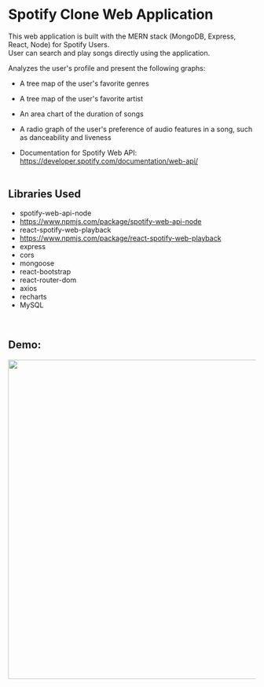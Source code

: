 # Spotify Clone Web Application

This web application is built with the MERN stack (MongoDB, Express, React, Node) for Spotify Users. <br>
User can search and play songs directly using the application. <br>

Analyzes the user's profile and present the following graphs:
* A tree map of the user's favorite genres
* A tree map of the user's favorite artist
* An area chart of the duration of songs
* A radio graph of the user's preference of audio features in a song, such as danceability and liveness

* Documentation for Spotify Web API: https://developer.spotify.com/documentation/web-api/ <br><br>

## Libraries Used
* spotify-web-api-node
* https://www.npmjs.com/package/spotify-web-api-node
* react-spotify-web-playback
* https://www.npmjs.com/package/react-spotify-web-playback
* express
* cors
* mongoose
* react-bootstrap
* react-router-dom
* axios
* recharts
* MySQL
<br>

## Demo: <br>
<img src="https://media.giphy.com/media/fjPJcAJbz0yRQ5xmxw/giphy.gif" width="650">
<br>
